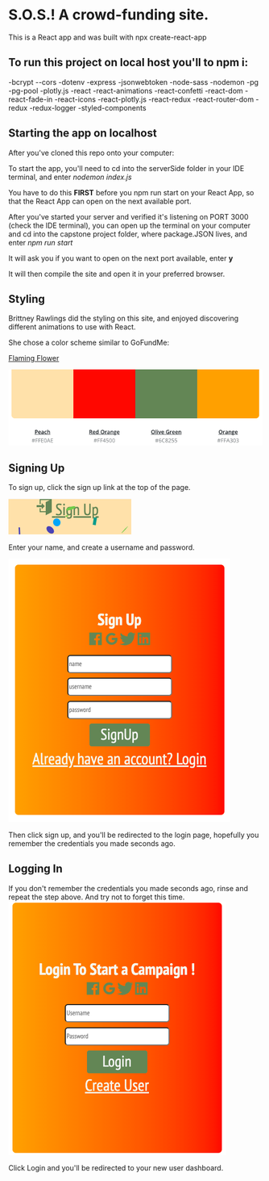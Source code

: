 # S.O.S.! A crowd-funding site.

This is a React app and was built with npx create-react-app

## To run this project on local host you'll to npm i:
-bcrypt
--cors
-dotenv
-express
-jsonwebtoken
-node-sass
-nodemon
-pg
-pg-pool
-plotly.js
-react
-react-animations
-react-confetti
-react-dom
-react-fade-in
-react-icons
-react-plotly.js
-react-redux
-react-router-dom
-redux
-redux-logger
-styled-components

## Starting the app on localhost

After you've cloned this repo onto your computer: 

To start the app, you'll need to cd into the serverSide folder in your IDE terminal, and enter *nodemon index.js*

You have to do this **FIRST** before you npm run start on your React App, so that the React App can open on the next available port. 

After you've started your server and verified it's listening on PORT 3000 (check the IDE terminal), you can open up the terminal on your computer and cd into the capstone project folder, where package.JSON lives, and enter
*npm run start*

It will ask you if you want to open on the next port available, enter **y**

It will then compile the site and open it in your preferred browser. 

## Styling

Brittney Rawlings did the styling on this site, and enjoyed discovering different animations to use with React. 

She chose a color scheme similar to GoFundMe:

[Flaming Flower](https://www.canva.com/colors/color-palettes/flaming-flower/)

![Color Palette](/readMeAssets/colorPalette.png)

## Signing Up

To sign up, click the sign up link at the top of the page. 

![Sign Up Link](/readMeAssets/signUp.png)

Enter your name, and create a username and password. 

![Sign Up](/readMeAssets/signUpSS.png)

Then click sign up, and you'll be redirected to the login page, hopefully you remember the credentials you made seconds ago. 

## Logging In

If you don't remember the credentials you made seconds ago, rinse and repeat the step above. And try not to forget this time. 
![Log In](/readMeAssets/logIn.png)

Click Login and you'll be redirected to your new user dashboard. 




